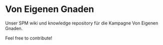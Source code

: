 # Von Eigenen Gnaden

Unser SPM wiki und knowledge repository für die Kampagne Von Eigenen Gnaden. 

Feel free to contribute!
